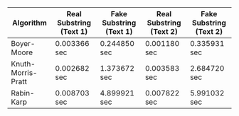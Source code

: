 | Algorithm          | Real Substring (Text 1) | Fake Substring (Text 1) | Real Substring (Text 2) | Fake Substring (Text 2) |
| ------------------ | ----------------------- | ----------------------- | ----------------------- | ----------------------- |
| Boyer-Moore        | 0.003366 sec            | 0.244850 sec            | 0.001180 sec            | 0.335931 sec            |
| Knuth-Morris-Pratt | 0.002682 sec            | 1.373672 sec            | 0.003583 sec            | 2.684720 sec            |
| Rabin-Karp         | 0.008703 sec            | 4.899921 sec            | 0.007822 sec            | 5.991032 sec            |
